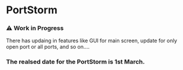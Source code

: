 # PortStorm

### ⚠️ Work in Progress

There has updaing in features like
                                  GUI for main screen, 
                                  update for only open port or all ports, 
                                  and so on....


### The realsed date for the PortStorm is 1st March.
